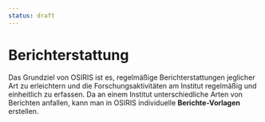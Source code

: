 ```yaml
---
status: draft
---
```


# Berichterstattung
Das Grundziel von OSIRIS ist es, regelmäßige Berichterstattungen jeglicher Art zu erleichtern und die Forschungsaktivitäten am Institut regelmäßig und einheitlich zu erfassen. Da an einem Institut unterschiedliche Arten von Berichten anfallen, kann man in OSIRIS individuelle **Berichte-Vorlagen** erstellen.  